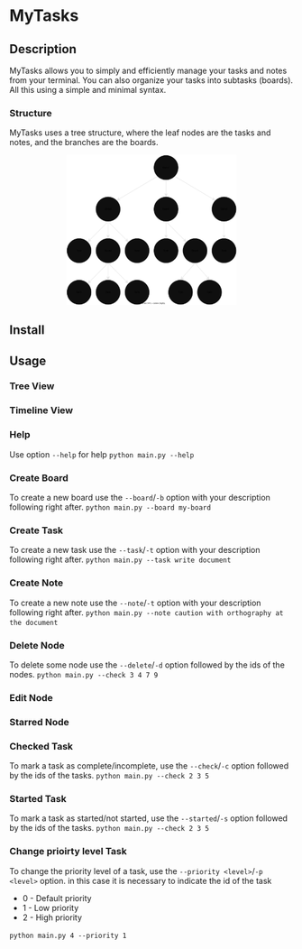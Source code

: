 # MyTasks

## Description

MyTasks allows you to simply and efficiently manage your tasks and notes from your terminal. You can also organize your tasks into subtasks (boards). All this using a simple and minimal syntax.

### Structure
MyTasks uses a tree structure, where the leaf nodes are the tasks and notes, and the branches are the boards.

<div align="center">
  <img alt="structure" width="60%" src="structure.svg"/>
</div>

## Install

## Usage

### Tree View

### Timeline View

### Help
  Use option `--help` for help
    `python main.py --help` 

### Create Board
  To create a new board use the `--board`/`-b` option with your description following right after.
    `python main.py --board my-board`

### Create Task
  To create a new task use the `--task`/`-t` option with your description following right after.
    `python main.py --task write document`

### Create Note
  To create a new note use the `--note`/`-t` option with your description following right after.
    `python main.py --note caution with orthography at the document`

### Delete Node
  To delete some node use the `--delete`/`-d` option followed by the ids of the nodes.
    `python main.py --check 3 4 7 9`

### Edit Node
### Starred Node

### Checked Task
  To mark a task as complete/incomplete, use the `--check`/`-c` option followed by the ids of the tasks.
    `python main.py --check 2 3 5`
### Started Task
  To mark a task as started/not started, use the `--started`/`-s` option followed by the ids of the tasks.
    `python main.py --check 2 3 5`

### Change prioirty level Task
  To change the priority level of a task, use the `--priority <level>`/`-p <level>` option. in this case it is necessary to indicate the id of the task

  - 0 - Default priority 
  - 1 - Low priority 
  - 2 - High priority 

  `python main.py 4 --priority 1`
